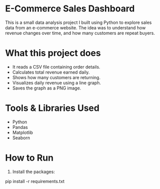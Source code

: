 # E-Commerce Sales Dashboard

This is a small data analysis project I built using Python to explore sales data from an e-commerce website. The idea was to understand how revenue changes over time, and how many customers are repeat buyers.

# What this project does

- It reads a CSV file containing order details.
- Calculates total revenue earned daily.
- Shows how many customers are returning.
- Visualizes daily revenue using a line graph.
- Saves the graph as a PNG image.

# Tools & Libraries Used

- Python
- Pandas
- Matplotlib
- Seaborn

# How to Run

1. Install the packages:


pip install -r requirements.txt
